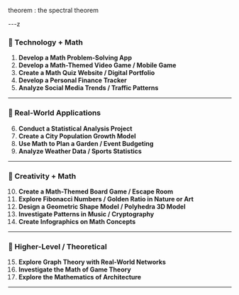 theorem : the spectral theorem

---z

### 🔹 Technology + Math

1. **Develop a Math Problem-Solving App**
2. **Develop a Math-Themed Video Game / Mobile Game**
3. **Create a Math Quiz Website / Digital Portfolio**
4. **Develop a Personal Finance Tracker**
5. **Analyze Social Media Trends / Traffic Patterns**

---

### 🔹 Real-World Applications

6. **Conduct a Statistical Analysis Project**
7. **Create a City Population Growth Model**
8. **Use Math to Plan a Garden / Event Budgeting**
9. **Analyze Weather Data / Sports Statistics**

---

### 🔹 Creativity + Math

10. **Create a Math-Themed Board Game / Escape Room**
11. **Explore Fibonacci Numbers / Golden Ratio in Nature or Art**
12. **Design a Geometric Shape Model / Polyhedra 3D Model**
13. **Investigate Patterns in Music / Cryptography**
14. **Create Infographics on Math Concepts**

---

### 🔹 Higher-Level / Theoretical

15. **Explore Graph Theory with Real-World Networks**
16. **Investigate the Math of Game Theory**
17. **Explore the Mathematics of Architecture**

---

